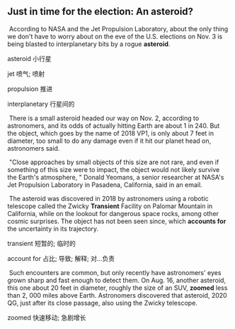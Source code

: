 ## Just in time for the election: An asteroid?

​		According to NASA and the Jet Propulsion Laboratory, about the only thing we don't have to worry about on the eve of the U.S. elections on Nov. 3 is being blasted to interplanetary bits by a rogue **asteroid**.

asteroid  小行星

jet  喷气; 喷射

propulsion  推进

interplanetary  行星间的

​		There is a small asteroid headed our way on Nov. 2, according to astronomers, and its odds of actually hitting Earth are about 1 in 240. But the object, which goes by the name of 2018 VP1, is only about 7 feet in diameter, too small to do any damage even if it hit our planet head on, astronomers said.

​		"Close approaches by small objects of this size are not rare, and even if something of this size were to impact, the object would not likely survive the Earth's atmosphere, " Donald Yeomans, a senior researcher at NASA's Jet Propulsion Laboratory in Pasadena, California, said in an email.

​		The asteroid was discovered in 2018 by astronomers using a robotic telescope called the Zwicky **Transient** Facility on Palomar Mountain in California, while on the lookout for dangerous space rocks, among other cosmic surprises. The object has not been seen since, which **accounts for** the uncertainty in its trajectory.

transient  短暂的; 临时的

account for  占比; 导致; 解释; 对...负责

​		Such encounters are common, but only recently have astronomers' eyes grown sharp and fast enough to detect them. On Aug. 16, another asteroid, this one about 20 feet in diameter, roughly the size of an SUV, **zoomed** less than 2, 000 miles above Earth. Astronomers discovered that asteroid, 2020 QG, just after its close passage, also using the Zwicky telescope.

zoomed  快速移动; 急剧增长